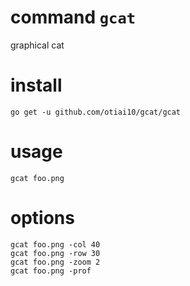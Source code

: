 command `gcat`
===============

graphical cat

# install

```
go get -u github.com/otiai10/gcat/gcat
```

# usage

```
gcat foo.png
```

# options

```
gcat foo.png -col 40
gcat foo.png -row 30
gcat foo.png -zoom 2
gcat foo.png -prof
```

